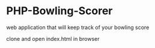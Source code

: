 PHP-Bowling-Scorer
==================

web application that will keep track of your bowling score

clone and open index.html in browser
